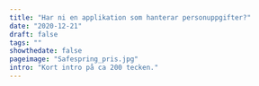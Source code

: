 ```yaml
---
title: "Har ni en applikation som hanterar personuppgifter?"
date: "2020-12-21"
draft: false
tags: ""
showthedate: false
pageimage: "Safespring_pris.jpg"
intro: "Kort intro på ca 200 tecken."
---
```

